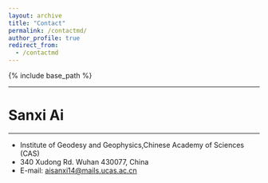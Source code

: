 ```yaml
---
layout: archive
title: "Contact"
permalink: /contactmd/
author_profile: true
redirect_from:
  - /contactmd
---
```


{% include base_path %}


---
# Sanxi Ai
---
* Institute of Geodesy and Geophysics,Chinese Academy of Sciences (CAS)
* 340 Xudong Rd. Wuhan 430077, China
* E-mail: aisanxi14@mails.ucas.ac.cn
